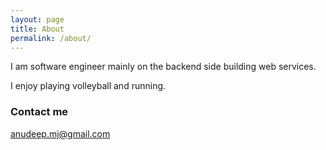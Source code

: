 ```yaml
---
layout: page
title: About
permalink: /about/
---
```


I am software engineer mainly on the backend side building web services.

I enjoy playing volleyball and running.

### Contact me

[anudeep.mj@gmail.com](mailto:anudeep.mj@gmail.com)
